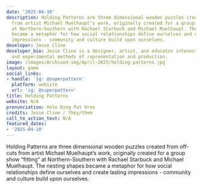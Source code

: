 ```yaml
---
date: '2025-04-10'
description: Holding Patterns are three dimensional wooden puzzles created from off-cuts
  from artist Michael Muelhaupt’s work, originally created for a group show “fitting”
  at Northern-Southern with Rachael Starbuck and Michael Muelhaupt. The nesting shapes
  became a metaphor for how social relationships define ourselves and create lasting
  impressions - community and culture build upon ourselves.
developer: Jesse Cline
developer_bio: Jesse Cline is a designer, artist, and educator interested in contemporary
  and experimental methods of representation and production.
image: /images/Archived-img/April-2025/holding-patterns.jpg
layout: game
social_links:
- handle: 'ig: @superpattern'
  platform: website
  url: 'ig: @superpattern'
title: Holding Patterns
website: N/A
pronunciation: Hole Ding Pat Urns
credits: Jesse Cline / they/them
call_to_action_text: N/A
featured_dates:
- '2025-04-10'
---
```



Holding Patterns are three dimensional wooden puzzles created from off-cuts from artist Michael Muelhaupt’s work, originally created for a group show “fitting” at Northern-Southern with Rachael Starbuck and Michael Muelhaupt. The nesting shapes became a metaphor for how social relationships define ourselves and create lasting impressions - community and culture build upon ourselves.